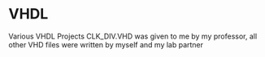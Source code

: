 # VHDL

Various VHDL Projects
CLK_DIV.VHD was given to me by my professor, all other VHD files were written by myself and my lab partner

